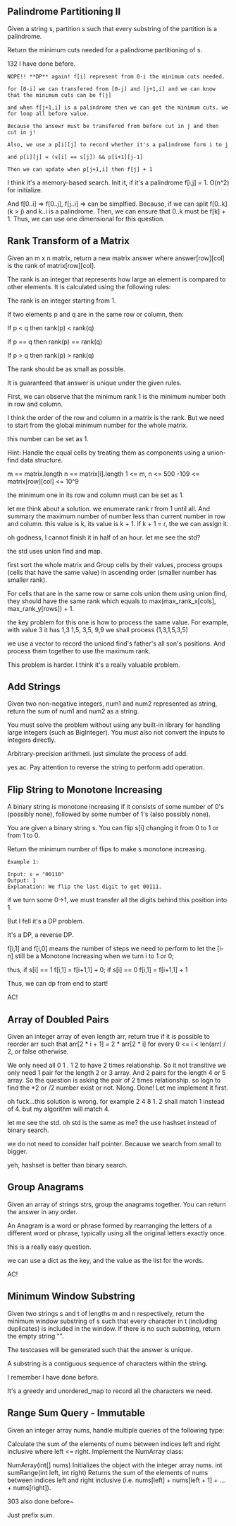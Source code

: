 ## Palindrome Partitioning II

Given a string s, partition s such that every substring of the partition is a palindrome.

Return the minimum cuts needed for a palindrome partitioning of s.

132 I have done before. 

```
NOPE!! **DP** again! f[i] represent from 0-i the minimum cuts needed.

for [0-i] we can transfered from [0-j] and [j+1,i] and we can know that the minimum cuts can be f[j]

and when f[j+1,i] is a palindrome then we can get the minimum cuts. we for loop all before value. 

Because the ansewr must be transfered from before cut in j and then cut in j!

Also, we use a p[i][j] to record whether it's a palindrome form i to j

and p[i][j] = (s[i] == s[j]) && p[i+1][j-1] 

Then we can update when p[j+1,i] then f[j] + 1
```

I think it's a memory-based search. Init it, if it's a palindrome f[i,j] = 1. O(n^2) for initialize.

And f[0..i] => f[0..j], f[j..i] => can be simplfied. Because, if we can split f[0..k] (k > j) and k..i is a palindrome. Then, we can ensure that 0..k must be f[k] + 1. Thus, we can use one dimensional for this question.

## Rank Transform of a Matrix

Given an m x n matrix, return a new matrix answer where answer[row][col] is the rank of matrix[row][col].

The rank is an integer that represents how large an element is compared to other elements. It is calculated using the following rules:

The rank is an integer starting from 1.

If two elements p and q are in the same row or column, then:

If p < q then rank(p) < rank(q)

If p == q then rank(p) == rank(q)

If p > q then rank(p) > rank(q)

The rank should be as small as possible.

It is guaranteed that answer is unique under the given rules.

First, we can observe that the minimum rank 1 is the minimum number both in row and column.

I think the order of the row and column in a matrix is the rank. But we need to start from the global minimum number for the whole matrix.

this number can be set as 1.

Hint: Handle the equal cells by treating them as components using a union-find data structure.

m == matrix.length
n == matrix[i].length
1 <= m, n <= 500
-109 <= matrix[row][col] <= 10^9

the minimum one in its row and column must can be set as 1.

let me think about a solution. we enumerate rank r from 1 until all. And summary the maximum number of number less than current number in row and column. this value is k, its value is k + 1. if k + 1 = r, the we can assign it. 

oh godness, I cannot finish it in half of an hour. let me see the std?

the std uses union find and map.

first sort the whole matrix and Group cells by their values, process groups (cells that have the same value) in ascending order (smaller number has smaller rank).

For cells that are in the same row or same cols union them using union find, they should have the same rank which equals to max(max_rank_x[cols], max_rank_y[rows]) + 1.

the key problem for this one is how to process the same value. For example, with value 3 it has 1,3 1,5, 3,5, 9,9 we shall process (1,3,1,5,3,5)

we use a vector to record the uniond find's father's all son's positions. And process them together to use the maximum rank.

This problem is harder. I think it's a really valuable problem.

## Add Strings

Given two non-negative integers, num1 and num2 represented as string, return the sum of num1 and num2 as a string.

You must solve the problem without using any built-in library for handling large integers (such as BigInteger). You must also not convert the inputs to integers directly.

Arbitrary-precision arithmeti. just simulate the process of add.

yes ac. Pay attention to reverse the string to perform add operation.

## Flip String to Monotone Increasing

A binary string is monotone increasing if it consists of some number of 0's (possibly none), followed by some number of 1's (also possibly none).

You are given a binary string s. You can flip s[i] changing it from 0 to 1 or from 1 to 0.

Return the minimum number of flips to make s monotone increasing.

```
Example 1:

Input: s = "00110"
Output: 1
Explanation: We flip the last digit to get 00111.
```

if we turn some 0->1, we must transfer all the digits behind this position into 1.

But I fell it's a DP problem.

It's a DP, a reverse DP.

f[i,1] and f[i,0] means the number of steps we need to perform to let the [i-n] still be a Monotone Increasing when we turn i to 1 or 0;

thus, if s[i] == 1 f[i,1] = f[i+1,1] + 0; if s[i] == 0 f[i,1] = f[i+1,1] + 1

Thus, we can dp from end to start!

AC!

## Array of Doubled Pairs

Given an integer array of even length arr, return true if it is possible to reorder arr such that arr[2 * i + 1] = 2 * arr[2 * i] for every 0 <= i < len(arr) / 2, or false otherwise.

We only need all 0 1 . 1 2 to have 2 times relationship. So it not transitive we only need 1 pair for the length 2 or 3 array. And 2 pairs for the length 4 or 5 array. So the question is asking the pair of 2 times relationship. so logn to find the *2 or /2 number exist or not. Nlong. Done! Let me implement it first.

oh fuck...this solution is wrong. for example 2 4 8 1. 2 shall match 1 instead of 4. but my algorithm will match 4.

let me see the std. oh std is the same as me? the use hashset instead of binary search.

we do not need to consider half pointer. Because we search from small to bigger.

yeh, hashset is better than binary search.

## Group Anagrams

Given an array of strings strs, group the anagrams together. You can return the answer in any order.

An Anagram is a word or phrase formed by rearranging the letters of a different word or phrase, typically using all the original letters exactly once.

this is a really easy question.

we can use a dict as the key, and the value as the list for the words.

AC!

## Minimum Window Substring

Given two strings s and t of lengths m and n respectively, return the minimum window substring of s such that every character in t (including duplicates) is included in the window. If there is no such substring, return the empty string "".

The testcases will be generated such that the answer is unique.

A substring is a contiguous sequence of characters within the string.

I remember I have done before. 

It's a greedy and unordered_map to record all the characters we need.

## Range Sum Query - Immutable

Given an integer array nums, handle multiple queries of the following type:

Calculate the sum of the elements of nums between indices left and right inclusive where left <= right.
Implement the NumArray class:

NumArray(int[] nums) Initializes the object with the integer array nums.
int sumRange(int left, int right) Returns the sum of the elements of nums between indices left and right inclusive (i.e. nums[left] + nums[left + 1] + ... + nums[right]).

303 also done before~

Just prefix sum.